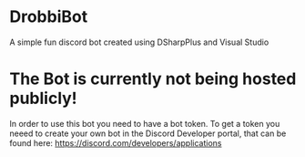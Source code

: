 # DrobbiBot
 A simple fun discord bot created using DSharpPlus and Visual Studio

 

# The Bot is currently not being hosted publicly!
In order to use this bot you need to have a bot token. To get a token you neeed to create your own bot in the Discord Developer portal, that can be found here: https://discord.com/developers/applications
